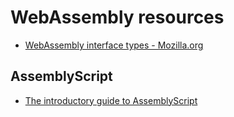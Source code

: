# WebAssembly resources

* [WebAssembly interface types - Mozilla.org](https://hacks.mozilla.org/2019/08/webassembly-interface-types/)  

## AssemblyScript

* [The introductory guide to AssemblyScript](https://blog.logrocket.com/the-introductory-guide-to-assemblyscript/)